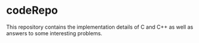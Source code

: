 # codeRepo
This repository contains the implementation details of C and C++ as well as answers to some interesting problems.
